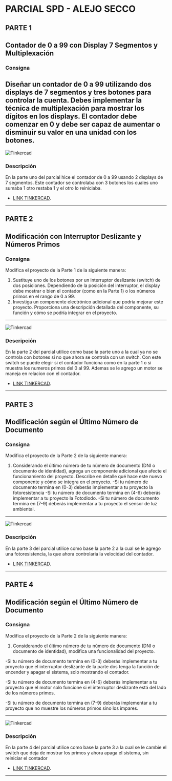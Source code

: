 # PARCIAL SPD - ALEJO SECCO

## PARTE 1 
## Contador de 0 a 99 con Display 7 Segmentos y Multiplexación
### Consigna
Diseñar un contador de 0 a 99 utilizando dos displays de 7 segmentos y tres botones para
controlar la cuenta. Debes implementar la técnica de multiplexación para mostrar los dígitos
en los displays. El contador debe comenzar en 0 y debe ser capaz de aumentar o disminuir
su valor en una unidad con los botones.
---
![Tinkercad](./PARTE_1/imagen.png)
### Descripción
En la parte uno del parcial hice el contador de 0 a 99 usando 2 displays de 7 segmentos. Este contador se controlaba con 3 botones los cuales uno sumaba 1 otro restaba 1 y el otro lo reiniciaba.
- [LINK TINKERCAD](https://www.tinkercad.com/things/aZlg2pXwmcM-copy-of-copy-of-primera-parte-alejo-secco-1d/editel?sharecode=XqkChwjbE328AVAaIRZkOaZSaZtfEGOYrFCR56Fd9UM).
---
## PARTE 2
## Modificación con Interruptor Deslizante y Números Primos
### Consigna
Modifica el proyecto de la Parte 1 de la siguiente manera:
1. Sustituye uno de los botones por un interruptor deslizante (switch) de dos posiciones.
Dependiendo de la posición del interruptor, el display debe mostrar o bien el contador (como
en la Parte 1) o los números primos en el rango de 0 a 99.
2. Investiga un componente electrónico adicional que podría mejorar este proyecto.
Proporciona una descripción detallada del componente, su función y cómo se podría
integrar en el proyecto.
---
![Tinkercad](./PARTE_2/imagen.png)
### Descripción
En la parte 2 del parcial utilice como base la parte uno a la cual ya no se controla con botones si no que ahora se controla con un switch. Con este switch se puede elegir si el contador funciona como en la parte 1 o si muestra los numeros primos del 0 al 99.
Ademas se le agrego un motor se maneja en relacion con el contador.
- [LINK TINKERCAD](https://www.tinkercad.com/things/9YKdzDm0ft4-segunda-parte-alejo-secco-1d/editel?sharecode=_l5Oys86G5qd01NMyo-d_k_nrqy1tC6YjSSq9hAh3aQ).
---
## PARTE 3
## Modificación según el Último Número de Documento
### Consigna
Modifica el proyecto de la Parte 2 de la siguiente manera:
1. Considerando el último número de tu número de documento (DNI o documento de
identidad), agrega un componente adicional que afecte el funcionamiento del proyecto.
Describe en detalle qué hace este nuevo componente y cómo se integra en el proyecto.
-Si tu número de documento termina en (0-3) deberás implementar a tu proyecto la
fotoresistencia
-Si tu número de documento termina en (4-6) deberás implementar a tu proyecto la
Fotodiodo.
-Si tu número de documento termina en (7-9) deberás implementar a tu proyecto el
sensor de luz ambiental.
---
![Tinkercad](./PARTE_3/imagen.png)
### Descripción
En la parte 3 del parcial utilice como base la parte 2 a la cual se le agrego una fotoresistencia, la que ahora controlaria la velocidad del contador.
- [LINK TINKERCAD](https://www.tinkercad.com/things/eoWokYXtyRT-copy-of-segunda-parte-alejo-secco-1d/editel?sharecode=haLlts5S08DdoSgGPAP2GvX9R8VcqmyBHzSxKZt0WFI).
---
## PARTE 4
## Modificación según el Último Número de Documento
### Consigna
Modifica el proyecto de la Parte 2 de la siguiente manera:
1. Considerando el último número de tu número de documento (DNI o documento de identidad), modifica una funcionalidad del proyecto.

-Si tu número de documento termina en (0-3) deberás implementar a tu proyecto que el interruptor deslizante de la parte dos tenga la función de encender y apagar el sistema, solo mostrando el contador.

-Si tu número de documento termina en (4-6) deberás implementar a tu proyecto que el motor solo funcione si el interruptor deslizante está del lado de los números primos. 

-Si tu número de documento termina en (7-9) deberás implementar a tu proyecto que no muestre los números primos sino los impares. 

---
![Tinkercad](./PARTE_4/imagen.png)
### Descripción
En la parte 4 del parcial utilice como base la parte 3 a la cual se le cambie el switch que deja de mostrar los primos y ahora apaga el sistema, sin reiniciar el contador
- [LINK TINKERCAD](https://www.tinkercad.com/things/a96WIHXLCBs-copy-of-tercera-parte-alejo-secco-1d/editel?sharecode=Xa48HzsirzFyrpsEqQIF38EgDuI2P-6_hWyjT65VCro).
---
